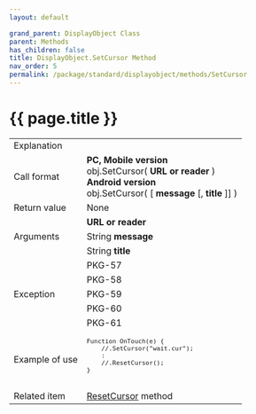 ```yaml
---
layout: default

grand_parent: DisplayObject Class
parent: Methods
has_children: false
title: DisplayObject.SetCursor Method
nav_order: 5
permalink: /package/standard/displayobject/methods/SetCursor
---
```

# {{ page.title }}

<table>
  <tr>
    <td>Explanation</td>
    <td colspan="2"></td>
  </tr>
  <tr>
    <td>Call format</td>
    <td colspan="2"><b>PC, Mobile version</b><br>
obj.SetCursor( <b>URL or reader</b> )<br>
<b>Android version</b><br>obj.SetCursor( [ <b>message</b> [, <b>title</b> ]] )</td>
  </tr>
  <tr>
    <td>Return value</td>
    <td colspan="2">None</td>
  </tr>  
  <tr>
    <td rowspan="3">Arguments</td>
    <td><b>URL or reader</b></td>
    <td></td>
  </tr>
  <tr>
    <td>String <b>message</b></td>
    <td></td>
  </tr>
  <tr>
    <td>String <b>title</b></td>
    <td></td>
  </tr>
  <tr>
    <td rowspan="5">Exception</td>
    <td>PKG-57</td>
    <td></td>
  </tr>
  <tr>
    <td>PKG-58</td>
    <td></td>
  </tr>
  <tr>
    <td>PKG-59</td>
    <td></td>
  </tr>
  <tr>
    <td>PKG-60</td>
    <td></td>
  </tr>
  <tr>
    <td>PKG-61</td>
    <td></td>
  </tr>
  <tr>
    <td>Example of use</td>
    <td colspan="2">
    <code><pre>
Function OnTouch(e) {
    //.SetCursor("wait.cur");
    :
    //.ResetCursor();
}
    </pre></code></td>
  </tr>
  <tr>
    <td>Related item</td>
    <td colspan="2"><a href="/package/standard/displayobject/methods/ResetCursor">ResetCursor</a> method</td>
  </tr>
</table>


